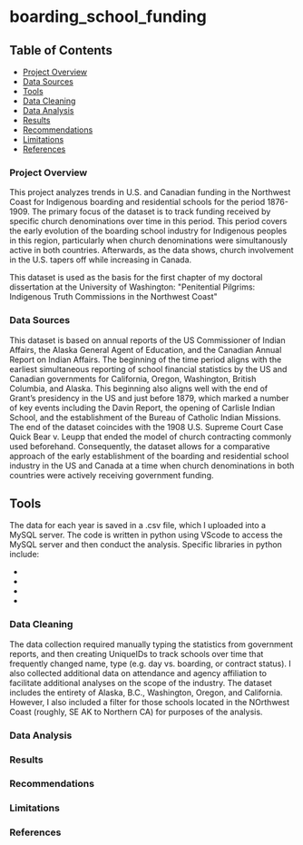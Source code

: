 # boarding_school_funding

## Table of Contents

- [Project Overview](#project-overview)
- [Data Sources](#data-sources)
- [Tools](#tools)
- [Data Cleaning](#data-cleaning)
- [Data Analysis](#data-analysis)
- [Results](#results)
- [Recommendations](#recommendations)
- [Limitations](#limitations)
- [References](#references)


### Project Overview
This project analyzes trends in U.S. and Canadian funding in the Northwest Coast for Indigenous boarding and residential schools for the period 1876-1909. The primary focus of the dataset is to track funding received by specific church denominations over time in this period. This period covers the early evolution of the boarding school industry for Indigenous peoples in this region, particularly when church denominations were simultanously active in both countries. Afterwards, as the data shows, church involvement in the U.S. tapers off while increasing in Canada.

This dataset is used as the basis for the first chapter of my doctoral dissertation at the University of Washington: "Penitential Pilgrims: Indigenous Truth Commissions in the Northwest Coast"

### Data Sources
This dataset is based on annual reports of the US Commissioner of Indian Affairs, the Alaska General Agent of Education, and the Canadian Annual Report on Indian Affairs. The beginning of the time period aligns with the earliest simultaneous reporting of school financial statistics by the US and Canadian governments for California, Oregon, Washington, British Columbia, and Alaska. This beginning also aligns well with the end of Grant’s presidency in the US and just before 1879, which marked a number of key events including the Davin Report, the opening of Carlisle Indian School, and the establishment of the Bureau of Catholic Indian Missions. The end of the dataset coincides with the 1908 U.S. Supreme Court Case Quick Bear v. Leupp that ended the model of church contracting commonly used beforehand. Consequently, the dataset allows for a comparative approach of the early establishment of the boarding and residential school industry in the US and Canada at a time when church denominations in both countries were actively receiving government funding.

## Tools
The data for each year is saved in a .csv file, which I uploaded into a MySQL server. The code is written in python using VScode to access the MySQL server and then conduct the analysis. Specific libraries in python include:

-
-
-
-



### Data Cleaning
The data collection required manually typing the statistics from government reports, and then creating UniqueIDs to track schools over time that frequently changed name, type (e.g. day vs. boarding, or contract status).  I also collected additional data on attendance and agency affiliation to facilitate additional analyses on the scope of the industry. The dataset includes the entirety of Alaska, B.C., Washington, Oregon, and California. However, I also included a filter for those schools located in the NOrthwest Coast (roughly, SE AK to Northern CA) for purposes of the analysis.

### Data Analysis



### Results


### Recommendations


### Limitations


### References
